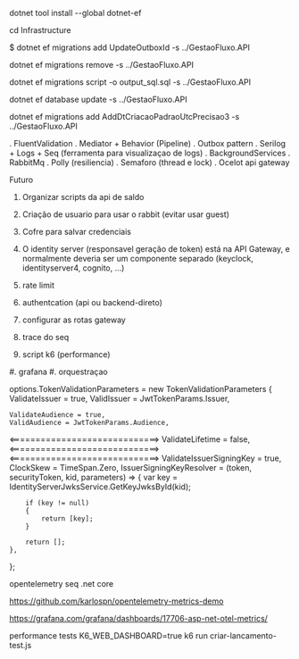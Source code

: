 dotnet tool install --global dotnet-ef

cd Infrastructure

$ dotnet ef migrations add UpdateOutboxId -s ../GestaoFluxo.API

dotnet ef migrations remove -s ../GestaoFluxo.API

dotnet ef migrations script -o output_sql.sql -s ../GestaoFluxo.API

dotnet ef database update -s ../GestaoFluxo.API

dotnet ef migrations add AddDtCriacaoPadraoUtcPrecisao3 -s ../GestaoFluxo.API



. FluentValidation
. Mediator + Behavior (Pipeline)
. Outbox pattern
. Serilog + Logs + Seq (ferramenta para visualizaçao de logs)
. BackgroundServices
. RabbitMq
. Polly (resiliencia)
. Semaforo (thread e lock)
. Ocelot api gateway



Futuro
1. Organizar scripts da api de saldo
2. Criação de usuario para usar o rabbit (evitar usar guest)
3. Cofre para salvar credenciais
4. O identity server (responsavel geração de token) está na API Gateway, e normalmente deveria ser um componente separado (keyclock, identityserver4, cognito, ...)

1. rate limit
2. authentcation (api ou backend-direto)
3. configurar as rotas gateway
4. trace do seq

5. script k6 (performance) 

#. grafana
#. orquestraçao


options.TokenValidationParameters = new TokenValidationParameters
{
    ValidateIssuer = true,
    ValidIssuer = JwtTokenParams.Issuer,

    ValidateAudience = true,
    ValidAudience = JwtTokenParams.Audience,
<=============================>
    ValidateLifetime = false, <=============================>
<=============================>
    ValidateIssuerSigningKey = true,
    ClockSkew = TimeSpan.Zero,
    IssuerSigningKeyResolver = (token, securityToken, kid, parameters) =>
    {
        var key = IdentityServerJwksService.GetKeyJwksById(kid);

        if (key != null)
        {
            return [key];
        }

        return [];
    },
};

opentelemetry seq .net core

https://github.com/karlospn/opentelemetry-metrics-demo

https://grafana.com/grafana/dashboards/17706-asp-net-otel-metrics/

performance tests
K6_WEB_DASHBOARD=true k6 run criar-lancamento-test.js